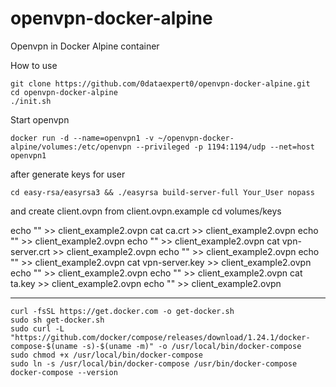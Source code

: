 # openvpn-docker-alpine
Openvpn in Docker Alpine container

How to use
```
git clone https://github.com/0dataexpert0/openvpn-docker-alpine.git
cd openvpn-docker-alpine
./init.sh
```
Start openvpn
```
docker run -d --name=openvpn1 -v ~/openvpn-docker-alpine/volumes:/etc/openvpn --privileged -p 1194:1194/udp --net=host openvpn1
```
after generate keys for user
```
cd easy-rsa/easyrsa3 && ./easyrsa build-server-full Your_User nopass
```
and create client.ovpn from client.ovpn.example
cd volumes/keys

echo "<ca>" >> client_example2.ovpn
cat ca.crt >> client_example2.ovpn
echo "</ca>" >> client_example2.ovpn
echo "<cert>" >> client_example2.ovpn
cat vpn-server.crt >> client_example2.ovpn
echo "</cert>" >> client_example2.ovpn
echo "<key>" >> client_example2.ovpn
cat vpn-server.key >> client_example2.ovpn
echo "</key>" >> client_example2.ovpn
echo "<tls-auth>" >> client_example2.ovpn
cat ta.key >> client_example2.ovpn
echo "</tls-auth>" >> client_example2.ovpn


---
```
curl -fsSL https://get.docker.com -o get-docker.sh
sudo sh get-docker.sh
sudo curl -L "https://github.com/docker/compose/releases/download/1.24.1/docker-compose-$(uname -s)-$(uname -m)" -o /usr/local/bin/docker-compose
sudo chmod +x /usr/local/bin/docker-compose
sudo ln -s /usr/local/bin/docker-compose /usr/bin/docker-compose
docker-compose --version
```

